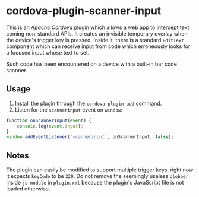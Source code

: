 # cordova-plugin-scanner-input

This is an *Apache Cordova* plugin which allows a web app to intercept text coming non-standard APIs.
It creates an invisible temporary overlay when the device's trigger key is pressed.
Inside it, there is a standard `EditText` component which can receive input from code which erroneously looks for a focused input whose text to set.

Such code has been encountered on a device with a built-in bar code scanner.

## Usage

1. Install the plugin through the `cordova plugin add` command.
2. Listen for the `scannerinput` event on `window`:
```javascript
function onScannerInput(event) {
	console.log(event.input);
}
window.addEventListener('scannerinput', onScannerInput, false);
```

## Notes

The plugin can easily be modified to support multiple trigger keys, right now it expects `keyCode` to be `220`.
Do not remove the seemingly useless `clobber` inside `js-module` in `plugin.xml` because the plugin's JavaScript file is not loaded otherwise.
